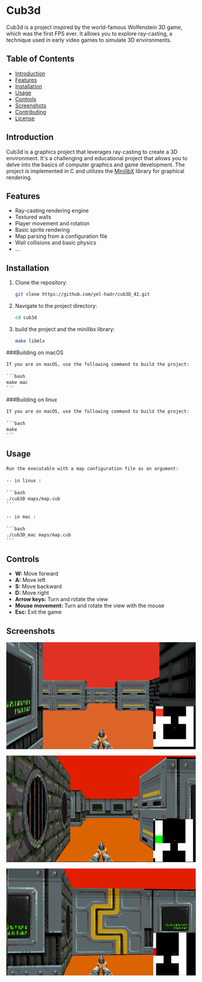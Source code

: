 # Cub3d

Cub3d is a project inspired by the world-famous Wolfenstein 3D game, which was the first FPS ever. It allows you to explore ray-casting, a technique used in early video games to simulate 3D environments.

## Table of Contents
- [Introduction](#introduction)
- [Features](#features)
- [Installation](#installation)
- [Usage](#usage)
- [Controls](#controls)
- [Screenshots](#screenshots)
- [Contributing](#contributing)
- [License](#license)

## Introduction

Cub3d is a graphics project that leverages ray-casting to create a 3D environment. It's a challenging and educational project that allows you to delve into the basics of computer graphics and game development. The project is implemented in C and utilizes the [MinilibX](https://github.com/codam-coding-college/MLX42.git) library for graphical rendering.

## Features

- Ray-casting rendering engine
- Textured walls
- Player movement and rotation
- Basic sprite rendering
- Map parsing from a configuration file
- Wall collisions and basic physics
- ...

## Installation

1. Clone the repository:

    ```bash
    git clone https://github.com/yel-hadr/cub3D_42.git
    ```

2. Navigate to the project directory:

    ```bash
    cd cub3d
    ```
3. build the project and the minilibx library:

	```bash
	make libmlx
	```

###Building on macOS

	If you are on macOS, use the following command to build the project:

	```bash
	make mac
	```

###Building on linux

	If you are on macOS, use the following command to build the project:

	```bash
	make
	```

## Usage

	Run the executable with a map configuration file as an argument:
	
	-- in linux :

	```bash
	./cub3D maps/map.cub
	```

	-- in mac :

	```bash
	./cub3D_mac maps/map.cub
	```

## Controls

- **W:** Move forward
- **A:** Move left
- **S:** Move backward
- **D:** Move right
- **Arrow keys:** Turn and rotate the view
- **Mouse movement:** Turn and rotate the view with the mouse
- **Esc:** Exit the game

## Screenshots

![Screenshot 1](./screenshot1.png)

![Screenshot 2](./screenshot2.png)

![Screenshot 2](./screenshot3.png)

